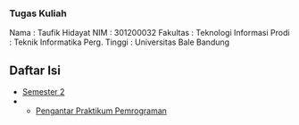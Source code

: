 ### Tugas Kuliah

Nama         : Taufik Hidayat
NIM          : 301200032
Fakultas     : Teknologi Informasi
Prodi        : Teknik Informatika
Perg. Tinggi : Universitas Bale Bandung

## Daftar Isi

<ul>
	<li><a href="https://github.com/tfkhdyt/tugas-kuliah/tree/main/Semester%202">Semester 2</a></li>
	<li>
		<ul>
			<li><a href="https://github.com/tfkhdyt/tugas-kuliah/tree/main/Semester%202/Praktikum%20Pengantar%20Pemrograman%20(Pak%20Ojan)">Pengantar Praktikum Pemrograman</a></li>
		</ul>
	</li>
</ul>
